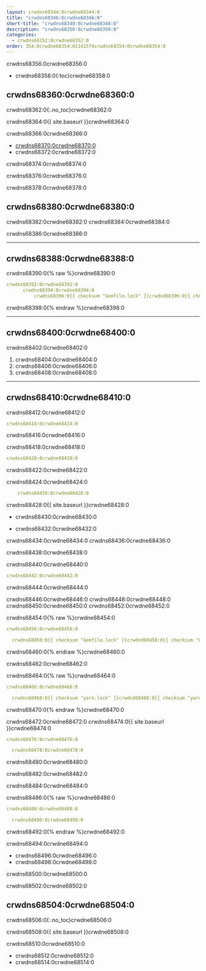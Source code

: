 ```yaml
---
layout: crwdns68344:0crwdne68344:0
title: "crwdns68346:0crwdne68346:0"
short-title: "crwdns68348:0crwdne68348:0"
description: "crwdns68350:0crwdne68350:0"
categories:
  - crwdns68352:0crwdne68352:0
order: 354:0crwdne68354:02141574crwdns68354:0crwdne68354:0
---
```

crwdns68356:0crwdne68356:0

* crwdns68358:0{:toc}crwdne68358:0

## crwdns68360:0crwdne68360:0

crwdns68362:0{:.no_toc}crwdne68362:0

crwdns68364:0{{ site.baseurl }}crwdne68364:0

crwdns68366:0crwdne68366:0

* <a href="crwdns68368:0crwdne68368:0" target="_blank">crwdns68370:0crwdne68370:0</a>
* crwdns68372:0crwdne68372:0

crwdns68374:0crwdne68374:0

crwdns68376:0crwdne68376:0

crwdns68378:0crwdne68378:0

## crwdns68380:0crwdne68380:0

crwdns68382:0crwdne68382:0 crwdns68384:0crwdne68384:0

crwdns68386:0crwdne68386:0

* * *

## crwdns68388:0crwdne68388:0

crwdns68390:0{% raw %}crwdne68390:0

```yaml
crwdns68392:0crwdne68392:0
      crwdns68394:0crwdne68394:0
          crwdns68396:0{{ checksum "Gemfile.lock" }}crwdnd68396:0{{ checksum "Gemfile.lock" }}crwdnd68396:0{{ checksum "yarn.lock" }}crwdnd68396:0{{ checksum "yarn.lock" }}crwdne68396:0    
```

crwdns68398:0{% endraw %}crwdne68398:0

* * *

## crwdns68400:0crwdne68400:0

crwdns68402:0crwdne68402:0

1. crwdns68404:0crwdne68404:0
2. crwdns68406:0crwdne68406:0
3. crwdns68408:0crwdne68408:0

* * *

## crwdns68410:0crwdne68410:0

crwdns68412:0crwdne68412:0

```yaml
crwdns68414:0crwdne68414:0
```

crwdns68416:0crwdne68416:0

crwdns68418:0crwdne68418:0

```yaml
crwdns68420:0crwdne68420:0
```

crwdns68422:0crwdne68422:0

crwdns68424:0crwdne68424:0

```yaml
    crwdns68426:0crwdne68426:0
```

crwdns68428:0{{ site.baseurl }}crwdne68428:0

* crwdns68430:0crwdne68430:0

* crwdns68432:0crwdne68432:0

crwdns68434:0crwdne68434:0 crwdns68436:0crwdne68436:0

crwdns68438:0crwdne68438:0

crwdns68440:0crwdne68440:0

```yaml
crwdns68442:0crwdne68442:0
```

crwdns68444:0crwdne68444:0

crwdns68446:0crwdne68446:0 crwdns68448:0crwdne68448:0 crwdns68450:0crwdne68450:0 crwdns68452:0crwdne68452:0

crwdns68454:0{% raw %}crwdne68454:0

```yaml
crwdns68456:0crwdne68456:0

  crwdns68458:0{{ checksum "Gemfile.lock" }}crwdnd68458:0{{ checksum "Gemfile.lock" }}crwdne68458:0
```

crwdns68460:0{% endraw %}crwdne68460:0

crwdns68462:0crwdne68462:0

crwdns68464:0{% raw %}crwdne68464:0

```yaml
crwdns68466:0crwdne68466:0

  crwdns68468:0{{ checksum "yarn.lock" }}crwdnd68468:0{{ checksum "yarn.lock" }}crwdne68468:0
```

crwdns68470:0{% endraw %}crwdne68470:0

crwdns68472:0crwdne68472:0 crwdns68474:0{{ site.baseurl }}crwdne68474:0

```yaml
crwdns68476:0crwdne68476:0

  crwdns68478:0crwdne68478:0
```

crwdns68480:0crwdne68480:0

crwdns68482:0crwdne68482:0

crwdns68484:0crwdne68484:0

crwdns68486:0{% raw %}crwdne68486:0

```yaml
crwdns68488:0crwdne68488:0

  crwdns68490:0crwdne68490:0
```

crwdns68492:0{% endraw %}crwdne68492:0

crwdns68494:0crwdne68494:0

* crwdns68496:0crwdne68496:0
* crwdns68498:0crwdne68498:0

crwdns68500:0crwdne68500:0

crwdns68502:0crwdne68502:0

## crwdns68504:0crwdne68504:0

crwdns68506:0{:.no_toc}crwdne68506:0

crwdns68508:0{{ site.baseurl }}crwdne68508:0

crwdns68510:0crwdne68510:0

* crwdns68512:0crwdne68512:0
* crwdns68514:0crwdne68514:0